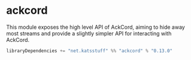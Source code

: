 # ackcord
This module exposes the high level API of AckCord, aiming to hide away most streams and provide a slightly simpler API for interacting with AckCord.

```scala
libraryDependencies += "net.katsstuff" %% "ackcord" % "0.13.0"
```